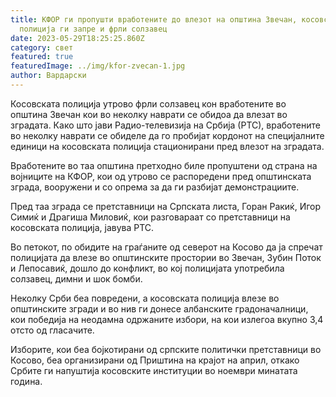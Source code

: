 ```yaml
---
title: КФОР ги пропушти вработените до влезот на општина Звечан, косовската
  полиција ги запре и фрли солзавец
date: 2023-05-29T18:25:25.860Z
category: свет
featured: true
featuredImage: ../img/kfor-zvecan-1.jpg
author: Вардарски
---
```

<!--StartFragment-->

Косовската полиција утрово фрли солзавец кон вработените во општина Звечан кои во неколку наврати се обидоа да влезат во зградата. Како што јави Радио-телевизија на Србија (РТС), вработените во неколку наврати се обиделе да го пробијат кордонот на специјалните единици на косовската полиција стационирани пред влезот на зградата.

Вработените во таа општина претходно биле пропуштени од страна на војниците на КФОР, кои од утрово се распоредени пред општинската зграда, вооружени и со опрема за да ги разбијат демонстрациите.

Пред таа зграда се претставници на Српската листа, Горан Ракиќ, Игор Симиќ и Драгиша Миловиќ, кои разговараат со претставници на косовската полиција, јавува РТС.

Во петокот, по обидите на граѓаните од северот на Косово да ја спречат полицијата да влезе во општинските простории во Звечан, Зубин Поток и Лепосавиќ, дошло до конфликт, во кој полицијата употребила солзавец, димни и шок бомби.

Неколку Срби беа повредени, а косовската полиција влезе во општинските згради и во нив ги донесе албанските градоначалници, кои победија на неодамна одржаните избори, на кои излегоа вкупно 3,4 отсто од гласачите.

Изборите, кои беа бојкотирани од српските политички претставници во Косово, беа организирани од Приштина на крајот на април, откако Србите ги напуштија косовските институции во ноември минатата година.

<!--EndFragment-->